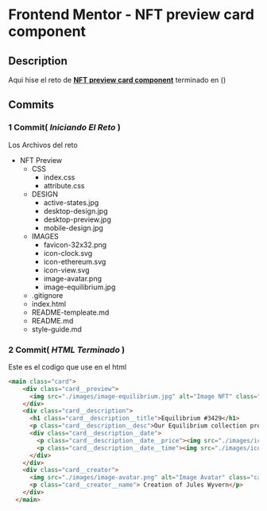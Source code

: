 # Frontend Mentor - NFT preview card component

## Description

Aqui hise el reto de [**NFT preview card component**](https://www.frontendmentor.io/challenges/nft-preview-card-component-SbdUL_w0U/hub) terminado en ()

## Commits

### **1 Commit( *Iniciando El Reto* )**

Los Archivos del reto

- NFT Preview
    - CSS
        - index.css
        - attribute.css
    - DESIGN
        - active-states.jpg
        - desktop-design.jpg
        - desktop-preview.jpg
        - mobile-design.jpg
    - IMAGES
        - favicon-32x32.png
        - icon-clock.svg
        - icon-ethereum.svg
        - icon-view.svg
        - image-avatar.png
        - image-equilibrium.jpg
    - .gitignore
    - index.html
    - README-templeate.md
    - README.md
    - style-guide.md

### **2 Commit( *HTML Terminado* )**

Este es el codigo que use en el html

```html
<main class="card">
    <div class="card__preview">
      <img src="./images/image-equilibrium.jpg" alt="Image NFT" class="card__preview__image">
    </div>
    <div class="card__description">
      <h1 class="card__description__title">Equilibrium #3429</h1>
      <p class="card__description__desc">Our Equilibrium collection promotes balance and calm.</p>
      <div class="card__description__date">
        <p class="card__description__date__price"><img src="./images/icon-ethereum.svg" alt="Etheruem"> 0.041 ETH</p>
        <p class="card__description__date__time"><img src="./images/icon-clock.svg" alt="Time"> 3 days left</p>
      </div>
    </div>
    <div class="card__creator">
      <img src="./images/image-avatar.png" alt="Image Avatar" class="card__creator__avatar">
      <p class="card__creator__name"> Creation of Jules Wyvern</p>
    </div>
  </main>
```
